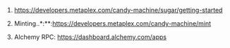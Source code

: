 

1. https://developers.metaplex.com/candy-machine/sugar/getting-started

2. Minting..*:**:https://developers.metaplex.com/candy-machine/mint

3. Alchemy RPC: https://dashboard.alchemy.com/apps